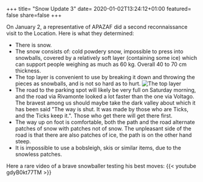 +++
title= "Snow Update 3"
date= 2020-01-02T13:24:12+01:00
featured= false
share=false
+++

On January 2, a representative of APAZAF did a second reconnaissance visit to the Location. Here is what they determined:

- There is snow.
- The snow consists of: cold powdery snow, impossible to press into snowballs, covered by a relatively soft layer (containing some ice) which can support people weighing as much as 60 kg. Overall 40 to 70 cm thickness.
- The top layer is convenient to use by breaking it down and throwing the pieces as snowballs, and is not so hard as to hurt.
![The top layer](/media/post/strata.jpg)
- The road to the parking spot will likely be very full on Saturday morning, and the road via Rivamonte looked a lot faster than the one via Voltago. The bravest among us should maybe take the dark valley about which it has been said "The way is shut. It was made by those who are Ticks, and the Ticks keep it.". Those who get there will get there first.
- The way up on foot is comfortable, both the path and the road alternate patches of snow with patches not of snow. The unpleasant side of the road is that there are also patches of ice, the path is on the other hand steep.
- It is impossible to use a bobsleigh, skis or similar items, due to the snowless patches.

Here a rare video of a brave snowballer testing his best moves:
{{< youtube gdyB0kt77TM >}}
